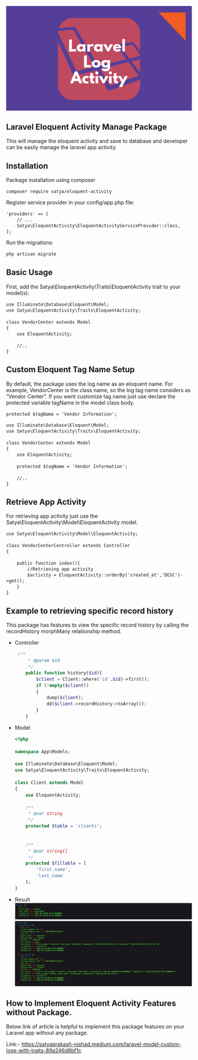 <img src="src/images/main_image.png" alt="Laravel Eloquent Activity Manage Package">

## Laravel Eloquent Activity Manage Package
This will manage the eloquent activity and save to database and developer can be easily manage the laravel app activity.

## Installation
Package installation using composer
```
composer require satya/eloquent-activity
```
Register service provider in your config/app.php file:

```
'providers' => [
    // ...
    Satya\EloquentActivity\EloquentActivityServiceProvider::class,
];
```

Run the migrations:
```php
php artisan migrate
```

## Basic Usage
First, add the Satya\EloquentActivity\Traits\EloquentActivity trait to your model(s):
```
use Illuminate\Database\Eloquent\Model;
use Satya\EloquentActivity\Traits\EloquentActivity;

class VendorCenter extends Model
{
    use EloquentActivity;

    //..
}
```

## Custom Eloquent Tag Name Setup
By default, the package uses the log name as an eloquent name. For example, VendorCenter is the class name, so the log tag name considers as “Vendor Center”. If you went customize tag name just use declare the protected variable tagName in the model class body.

```
protected $tagName = 'Vendor Information';
```

```
use Illuminate\Database\Eloquent\Model;
use Satya\EloquentActivity\Traits\EloquentActivity;

class VendorCenter extends Model
{
    use EloquentActivity;
    
    protected $tagName = 'Vendor Information';

    //..
}
```

## Retrieve App Activity
For retrieving app activity just use the Satya\EloquentActivity\Model\EloquentActivity model.

```
use Satya\EloquentActivity\Model\EloquentActivity;

class VendorCenterController extends Controller
{
    
    public function index(){
        //Retrieving app activity
        $activity = EloquentActivity::orderBy('created_at','DESC')->get();
    }
}
```

## Example to retrieving specific record history
This package has features to view the specific record history by calling the recordHistory morphMany relationship method.

* Controller 
    ```php
     /**
         * @param $id
         */
        public function history($id){
            $client = Client::where('id',$id)->first();
            if (!empty($client))
            {
                dump($client);
                dd($client->recordHistory->toArray());
            }
        }
    ``` 
* Model 
    ```php
    <?php
    
    namespace App\Models;
    
    use Illuminate\Database\Eloquent\Model;
    use Satya\EloquentActivity\Traits\EloquentActivity;
    
    class Client extends Model
    {
        use EloquentActivity;
    
        /**
         * @var string
         */
        protected $table = 'clients';
    
    
        /**
         * @var string[]
         */
        protected $fillable = [
            'first_name',
            'last_name'
        ];
    }
    
    ```
* Result
    <img src="src/images/rsrh.png">

## How to Implement Eloquent Activity Features without Package. 
Below link of article is helpful to implement this package features on your Laravel app without any package.

Link:-   https://satyaprakash-nishad.medium.com/laravel-model-custom-logs-with-traits-89a246d8bf1c

